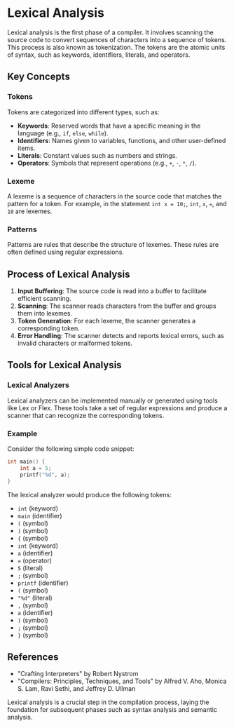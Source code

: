 # Lexical Analysis

Lexical analysis is the first phase of a compiler. It involves scanning the source code to convert sequences of characters into a sequence of tokens. This process is also known as tokenization. The tokens are the atomic units of syntax, such as keywords, identifiers, literals, and operators.

## Key Concepts

### Tokens
Tokens are categorized into different types, such as:
- **Keywords**: Reserved words that have a specific meaning in the language (e.g., `if`, `else`, `while`).
- **Identifiers**: Names given to variables, functions, and other user-defined items.
- **Literals**: Constant values such as numbers and strings.
- **Operators**: Symbols that represent operations (e.g., `+`, `-`, `*`, `/`).

### Lexeme
A lexeme is a sequence of characters in the source code that matches the pattern for a token. For example, in the statement `int x = 10;`, `int`, `x`, `=`, and `10` are lexemes.

### Patterns
Patterns are rules that describe the structure of lexemes. These rules are often defined using regular expressions.

## Process of Lexical Analysis

1. **Input Buffering**: The source code is read into a buffer to facilitate efficient scanning.
2. **Scanning**: The scanner reads characters from the buffer and groups them into lexemes.
3. **Token Generation**: For each lexeme, the scanner generates a corresponding token.
4. **Error Handling**: The scanner detects and reports lexical errors, such as invalid characters or malformed tokens.

## Tools for Lexical Analysis

### Lexical Analyzers
Lexical analyzers can be implemented manually or generated using tools like Lex or Flex. These tools take a set of regular expressions and produce a scanner that can recognize the corresponding tokens.

### Example
Consider the following simple code snippet:
```c
int main() {
    int a = 5;
    printf("%d", a);
}
```
The lexical analyzer would produce the following tokens:
- `int` (keyword)
- `main` (identifier)
- `(` (symbol)
- `)` (symbol)
- `{` (symbol)
- `int` (keyword)
- `a` (identifier)
- `=` (operator)
- `5` (literal)
- `;` (symbol)
- `printf` (identifier)
- `(` (symbol)
- `"%d"` (literal)
- `,` (symbol)
- `a` (identifier)
- `)` (symbol)
- `;` (symbol)
- `}` (symbol)

## References
- "Crafting Interpreters" by Robert Nystrom
- "Compilers: Principles, Techniques, and Tools" by Alfred V. Aho, Monica S. Lam, Ravi Sethi, and Jeffrey D. Ullman

Lexical analysis is a crucial step in the compilation process, laying the foundation for subsequent phases such as syntax analysis and semantic analysis.

